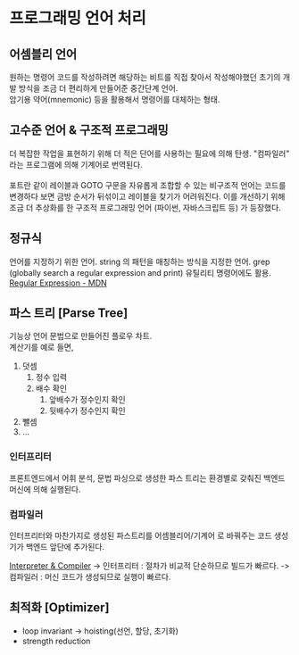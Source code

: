 # 프로그래밍 언어 처리

## 어셈블리 언어
원하는 명령어 코드를 작성하려면 해당하는 비트를 직접 찾아서 작성해야했던 초기의 개발 방식을
조금 더 편리하게 만들어준 중간단계 언어. <br>
암기용 약어(mnemonic) 등을 활용해서 명령어를 대체하는 형태.

## 고수준 언어 & 구조적 프로그래밍
더 복잡한 작업을 표현하기 위해 더 적은 단어를 사용하는 필요에 의해 탄생.
"컴파일러" 라는 프로그램에 의해 기계어로 번역된다.
<br>
<br>
포트란 같이 레이블과 GOTO 구문을 자유롭게 조합할 수 있는 비구조적 언어는 코드를 변경하다 보면
금방 순서가 뒤섞이고 레이블을 찾기가 어려워진다.
이를 개선하기 위해 조금 더 추상화를 한 구조적 프로그래밍 언어 (파이썬, 자바스크립트 등)
가 등장했다.

## 정규식
언어를 지정하기 위한 언어. string 의 패턴을 매칭하는 방식을 지정한 언어.
grep (globally search a regular expression and print) 유틸리티 명령어에도 활용.
<br>
[Regular Expression - MDN](https://developer.mozilla.org/en-US/docs/Web/JavaScript/Guide/Regular_Expressions)
<br>

## 파스 트리 [Parse Tree]
기능상 언어 문법으로 만들어진 플로우 차트. <br>
계산기를 예로 들면,
1. 덧셈
   1. 정수 입력
   2. 배수 확인
      1. 앞배수가 정수인지 확인
      2. 뒷배수가 정수인지 확인
2. 뺄셈
3. ...

### 인터프리터
프론트엔드에서 어휘 분석, 문법 파싱으로 생성한 파스 트리는 환경별로 갖춰진 
백엔드 머신에 의해 실행된다.

### 컴파일러
인터프리터와 마찬가지로 생성된 파스트리를 어셈블리어/기계어 로 바꿔주는 코드 생성기가 백엔드 앞단에 추가된다.

[Interpreter & Compiler](https://www.guru99.com/images/1/053018_0616_CompilervsI1.png)
-> 인터프리터 : 절차가 비교적 단순하므로 빌드가 빠르다.
-> 컴파일러  : 머신 코드가 생성되므로 실행이 빠르다.

## 최적화 [Optimizer]
- loop invariant -> hoisting(선언, 할당, 초기화)
- strength reduction